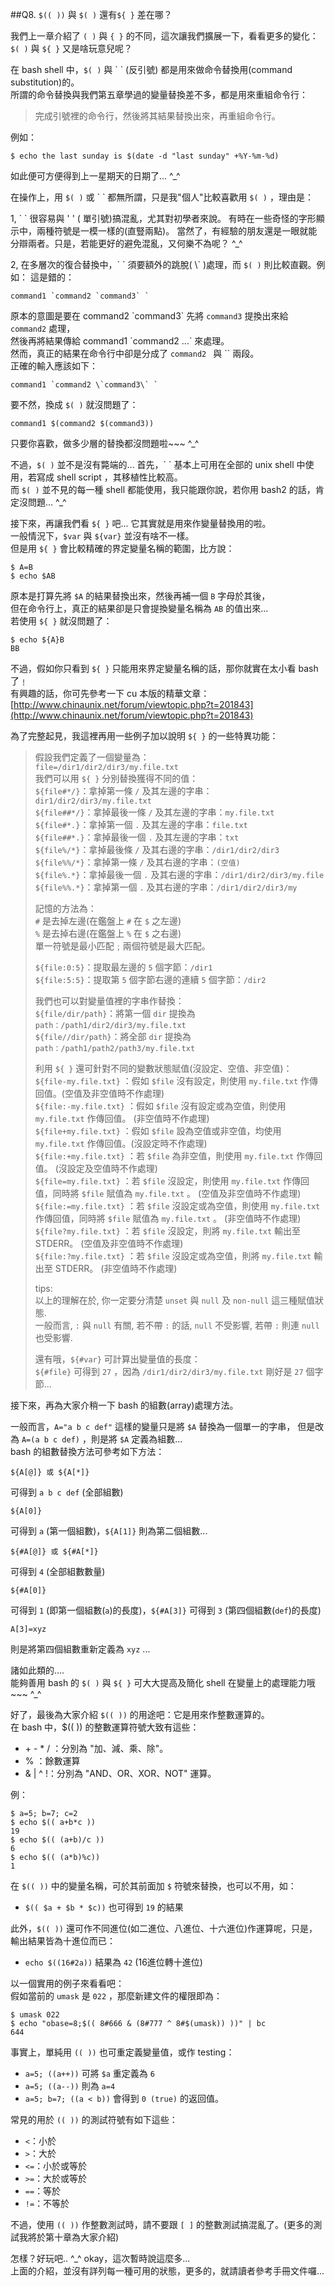 ##Q8. `$(( ))` 與 `$( )` 還有`${ }` 差在哪？ 

我們上一章介紹了 `( )` 與 `{ }` 的不同，這次讓我們擴展一下，看看更多的變化：`$( )` 與 `${ }` 又是啥玩意兒呢？

在 bash shell 中，`$( )` 與 \` \` (反引號) 都是用來做命令替換用(command substitution)的。  
所謂的命令替換與我們第五章學過的變量替換差不多，都是用來重組命令行：

> 完成引號裡的命令行，然後將其結果替換出來，再重組命令行。

例如：

    $ echo the last sunday is $(date -d "last sunday" +%Y-%m-%d)

如此便可方便得到上一星期天的日期了... ^_^

在操作上，用 `$( )` 或 \` \` 都無所謂，只是我"個人"比較喜歡用 `$( )` ，理由是：

1,  \` \` 很容易與 ' ' ( 單引號)搞混亂，尤其對初學者來說。
有時在一些奇怪的字形顯示中，兩種符號是一模一樣的(直豎兩點)。
當然了，有經驗的朋友還是一眼就能分辯兩者。只是，若能更好的避免混亂，又何樂不為呢？ ^_^

2, 在多層次的復合替換中，\` \` 須要額外的跳脫( \\\` )處理，而 `$( )` 則比較直觀。例如：
這是錯的：
    
    command1 `command2 `command3` `

原本的意圖是要在 command2 \`command3\` 先將 `command3` 提換出來給 `command2` 處理，  
然後再將結果傳給 command1 \`command2 ...\` 來處理。  
然而，真正的結果在命令行中卻是分成了 `command2 ` 與 \`\` 兩段。  
正確的輸入應該如下：

    command1 `command2 \`command3\` `

要不然，換成 `$( )` 就沒問題了：

    command1 $(command2 $(command3))

只要你喜歡，做多少層的替換都沒問題啦~~~  ^_^

不過，`$( )` 並不是沒有斃端的...
首先，\` \` 基本上可用在全部的 unix shell 中使用，若寫成 shell script ，其移植性比較高。  
而 `$( )` 並不見的每一種 shell 都能使用，我只能跟你說，若你用 bash2 的話，肯定沒問題...  ^_^

接下來，再讓我們看 `${ }` 吧... 它其實就是用來作變量替換用的啦。  
一般情況下，`$var` 與 `${var}` 並沒有啥不一樣。  
但是用 `${ }` 會比較精確的界定變量名稱的範圍，比方說：

    $ A=B
    $ echo $AB

原本是打算先將 `$A` 的結果替換出來，然後再補一個 `B` 字母於其後，  
但在命令行上，真正的結果卻是只會提換變量名稱為 `AB` 的值出來...  
若使用 `${ }` 就沒問題了：

    $ echo ${A}B
    BB

不過，假如你只看到 `${ }` 只能用來界定變量名稱的話，那你就實在太小看 bash 了﹗  
有興趣的話，你可先參考一下 cu 本版的精華文章：  
[http://www.chinaunix.net/forum/viewtopic.php?t=201843](http://www.chinaunix.net/forum/viewtopic.php?t=201843)

為了完整起見，我這裡再用一些例子加以說明 `${ }` 的一些特異功能：  

> 假設我們定義了一個變量為：    
> `file=/dir1/dir2/dir3/my.file.txt`    
> 我們可以用 `${ }` 分別替換獲得不同的值：  
> `${file#*/}`：拿掉第一條 `/` 及其左邊的字串：`dir1/dir2/dir3/my.file.txt`  
> `${file##*/}`：拿掉最後一條 `/` 及其左邊的字串：`my.file.txt`  
> `${file#*.}`：拿掉第一個 `.`  及其左邊的字串：`file.txt`  
> `${file##*.}`：拿掉最後一個 `.`  及其左邊的字串：`txt`  
> `${file%/*}`：拿掉最後條 `/` 及其右邊的字串：`/dir1/dir2/dir3`  
> `${file%%/*}`：拿掉第一條 `/` 及其右邊的字串：`(空值)`  
> `${file%.*}`：拿掉最後一個 `.`  及其右邊的字串：`/dir1/dir2/dir3/my.file`  
> `${file%%.*}`：拿掉第一個 `.`  及其右邊的字串：`/dir1/dir2/dir3/my`  
>   
> 記憶的方法為：    
> `#` 是去掉左邊(在鑑盤上 `#` 在 `$` 之左邊)  
> `%` 是去掉右邊(在鑑盤上 `%` 在 `$` 之右邊)  
> 單一符號是最小匹配﹔兩個符號是最大匹配。  
>     
> `${file:0:5}`：提取最左邊的 `5` 個字節：`/dir1`  
> `${file:5:5}`：提取第 `5` 個字節右邊的連續 `5` 個字節：`/dir2`  
>       
> 我們也可以對變量值裡的字串作替換：  
> `${file/dir/path}`：將第一個 `dir` 提換為 `path：/path1/dir2/dir3/my.file.txt`  
> `${file//dir/path}`：將全部 `dir` 提換為 `path：/path1/path2/path3/my.file.txt`  
> 
> 利用 `${ }` 還可針對不同的變數狀態賦值(沒設定、空值、非空值)：   
> `${file-my.file.txt}` ：假如 `$file` 沒有設定，則使用 `my.file.txt` 作傳回值。(空值及非空值時不作處理)   
> `${file:-my.file.txt}` ：假如 `$file` 沒有設定或為空值，則使用 `my.file.txt` 作傳回值。 (非空值時不作處理)  
> `${file+my.file.txt}` ：假如 `$file` 設為空值或非空值，均使用 `my.file.txt` 作傳回值。(沒設定時不作處理)  
> `${file:+my.file.txt}` ：若 `$file` 為非空值，則使用 `my.file.txt` 作傳回值。 (沒設定及空值時不作處理)  
> `${file=my.file.txt}` ：若 `$file` 沒設定，則使用 `my.file.txt` 作傳回值，同時將 `$file` 賦值為 `my.file.txt` 。 (空值及非空值時不作處理)  
> `${file:=my.file.txt}` ：若 `$file` 沒設定或為空值，則使用 `my.file.txt` 作傳回值，同時將 `$file` 賦值為 `my.file.txt` 。 (非空值時不作處理)  
> `${file?my.file.txt}` ：若 `$file` 沒設定，則將 `my.file.txt` 輸出至 STDERR。 (空值及非空值時不作處理)  
> `${file:?my.file.txt}` ：若 `$file` 沒設定或為空值，則將 `my.file.txt` 輸出至 STDERR。 (非空值時不作處理)  
>    
> tips:  
> 以上的理解在於, 你一定要分清楚 `unset` 與 `null` 及 `non-null` 這三種賦值狀態.  
> 一般而言, `:` 與 `null` 有關, 若不帶 `:` 的話, `null` 不受影響, 若帶 `:` 則連 `null` 也受影響.  
>    
> 還有哦，`${#var}` 可計算出變量值的長度：  
> `${#file}` 可得到 `27` ，因為 `/dir1/dir2/dir3/my.file.txt` 剛好是 `27` 個字節...  

接下來，再為大家介稍一下 bash 的組數(array)處理方法。

一般而言，`A="a b c def"` 這樣的變量只是將 `$A` 替換為一個單一的字串，
但是改為 `A=(a b c def)` ，則是將 `$A` 定義為組數...  
bash 的組數替換方法可參考如下方法：

    ${A[@]} 或 ${A[*]}

可得到 `a b c def` (全部組數)
    
    ${A[0]}

可得到 `a` (第一個組數)，`${A[1]}` 則為第二個組數...

    ${#A[@]} 或 ${#A[*]}  

可得到 `4` (全部組數數量)

    ${#A[0]}

可得到 `1` (即第一個組數(`a`)的長度)，`${#A[3]}` 可得到 `3` (第四個組數(`def`)的長度)

    A[3]=xyz  

則是將第四個組數重新定義為 `xyz` ...

諸如此類的....   
能夠善用 bash 的 `$( )` 與 `${ }` 可大大提高及簡化 shell 在變量上的處理能力哦~~~  ^_^

好了，最後為大家介紹 `$(( ))` 的用途吧：它是用來作整數運算的。  
在 bash 中，$(( )) 的整數運算符號大致有這些：

* \+ \- \* / ：分別為 "加、減、乘、除"。
* % ：餘數運算
* & | ^ !：分別為 "AND、OR、XOR、NOT" 運算。

例：

    $ a=5; b=7; c=2
    $ echo $(( a+b*c ))
    19
    $ echo $(( (a+b)/c ))
    6
    $ echo $(( (a*b)%c))
    1

在 `$(( ))` 中的變量名稱，可於其前面加 `$` 符號來替換，也可以不用，如：

* `$(( $a + $b * $c))` 也可得到 `19` 的結果

此外，`$(( ))` 還可作不同進位(如二進位、八進位、十六進位)作運算呢，只是，輸出結果皆為十進位而已：

* `echo $((16#2a))` 結果為 `42` (16進位轉十進位)

以一個實用的例子來看看吧：  
假如當前的  `umask` 是 `022` ，那麼新建文件的權限即為：

    $ umask 022
    $ echo "obase=8;$(( 8#666 & (8#777 ^ 8#$(umask)) ))" | bc
    644

事實上，單純用 `(( ))` 也可重定義變量值，或作 testing：

* `a=5; ((a++))` 可將 `$a` 重定義為 `6` 
* `a=5; ((a--))` 則為 `a=4`
* `a=5; b=7; ((a < b))` 會得到  `0 (true)` 的返回值。

常見的用於 `(( ))` 的測試符號有如下這些：

* `<`：小於
* `>`：大於
* `<=`：小於或等於
* `>=`：大於或等於
* `==`：等於
* `!=`：不等於

不過，使用 `(( ))` 作整數測試時，請不要跟 `[ ]` 的整數測試搞混亂了。(更多的測試我將於第十章為大家介紹)

怎樣？好玩吧..  ^_^  okay，這次暫時說這麼多...  
上面的介紹，並沒有詳列每一種可用的狀態，更多的，就請讀者參考手冊文件囉...